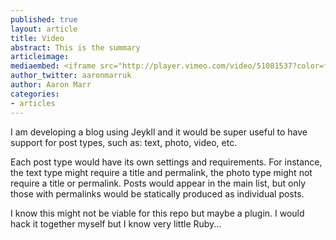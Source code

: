 ```yaml
---
published: true
layout: article
title: Video
abstract: This is the summary
articleimage:
mediaembed: <iframe src="http://player.vimeo.com/video/51081537?color=ffffff" width="500" height="281" frameborder="0" webkitAllowFullScreen mozallowfullscreen allowFullScreen></iframe>
author_twitter: aaronmarruk
author: Aaron Marr
categories:
- articles
---
```


I am developing a blog using Jeykll and it would be super useful to have support for post types, such as: text, photo, video, etc.

Each post type would have its own settings and requirements. For instance, the text type might require a title and permalink, the photo type might not require a title or permalink. Posts would appear in the main list, but only those with permalinks would be statically produced as individual posts.

I know this might not be viable for this repo but maybe a plugin. I would hack it together myself but I know very little Ruby...